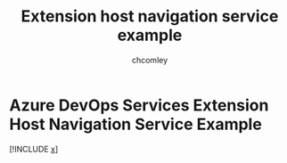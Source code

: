 ﻿---
ms.technology: devops-ecosystem
title: Extension host navigation service example
description: A sample that shows how to use a host navigation service with an Azure DevOps Services extension
ms.assetid: d23bf2e9-f5c6-4108-8af5-fab62c848ca9
ms.author: chcomley
author: chcomley
ms.topic: article
monikerRange: '>= tfs-2017'
ms.date: 08/17/2016
---

# Azure DevOps Services Extension Host Navigation Service Example

[!INCLUDE [x](../../../../../includes/extend/reference/samples/client-services/HostNavigationService.md)]
